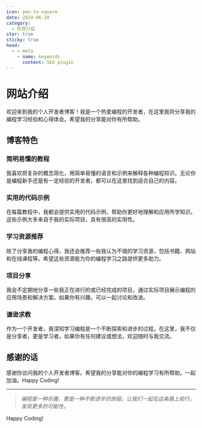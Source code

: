 ```yaml
---
icon: pen-to-square
date: 2024-06-20
category:
  - 栏目介绍
star: true
sticky: true
head:
  - - meta
    - name: keywords
      content: SEO plugin
---
```


# 网站介绍

欢迎来到我的个人开发者博客！我是一个热爱编程的开发者，在这里我将分享我的编程学习经验和心得体会。希望我的分享能对你有所帮助。

## 博客特色

### 简明易懂的教程

我喜欢把复杂的概念简化，用简单易懂的语言和示例来解释各种编程知识。无论你是编程新手还是有一定经验的开发者，都可以在这里找到适合自己的内容。

### 实用的代码示例

在每篇教程中，我都会提供实用的代码示例，帮助你更好地理解和应用所学知识。这些示例大多来自于我的实际项目，具有很高的实用性。

### 学习资源推荐

除了分享我的编程心得，我还会推荐一些我认为不错的学习资源，包括书籍、网站和在线课程等。希望这些资源能为你的编程学习之路提供更多助力。

### 项目分享

我会不定期地分享一些我正在进行的或已经完成的项目，通过实际项目展示编程的应用场景和解决方案。如果你有兴趣，可以一起讨论和改进。

### 谦逊求教

作为一个开发者，我深知学习编程是一个不断探索和进步的过程。在这里，我不仅是分享者，更是学习者。如果你有任何建议或想法，欢迎随时与我交流。

## 感谢的话

感谢你访问我的个人开发者博客。希望我的分享能对你的编程学习有所帮助。一起加油，Happy Coding!

---

> *编程是一种乐趣，更是一种不断进步的旅程。让我们一起在这条路上前行，发现更多的可能性。*

Happy Coding!

